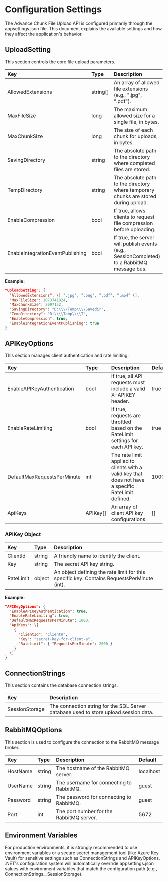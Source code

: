 # **Configuration Settings**

The Advance Chunk File Upload API is configured primarily through the appsettings.json file. This document explains the available settings and how they affect the application's behavior.

## **UploadSetting**

This section controls the core file upload parameters.

| Key | Type | Description | Default |
| :---- | :---- | :---- | :---- |
| AllowedExtensions | string\[\] | An array of allowed file extensions (e.g., ".jpg", ".pdf"). | N/A |
| MaxFileSize | long | The maximum allowed size for a single file, in bytes. | 1000000000 (1 GB) |
| MaxChunkSize | long | The size of each chunk for uploads, in bytes. | 2097152 (2 MB) |
| SavingDirectory | string | The absolute path to the directory where completed files are stored. | N/A |
| TempDirectory | string | The absolute path to the directory where temporary chunks are stored during upload. | N/A |
| EnableCompression | bool | If true, allows clients to request file compression before uploading. | true |
| EnableIntegrationEventPublishing | bool | If true, the server will publish events (e.g., SessionCompleted) to a RabbitMQ message bus. | true |

**Example:**
```json
"UploadSetting": {  
  "AllowedExtensions": \[ ".jpg", ".png", ".pdf", ".mp4" \],  
  "MaxFileSize": 1073741824,  
  "MaxChunkSize": 2097152,  
  "SavingDirectory": "D:\\\\Temp\\\\Savedir",  
  "TempDirectory": "D:\\\\Temp\\\\T",  
  "EnableCompression": true,  
  "EnableIntegrationEventPublishing": true  
}
```
## **APIKeyOptions**

This section manages client authentication and rate limiting.

| Key | Type | Description | Default |
| :---- | :---- | :---- | :---- |
| EnableAPIKeyAuthentication | bool | If true, all API requests must include a valid X-APIKEY header. | true |
| EnableRateLimiting | bool | If true, requests are throttled based on the RateLimit settings for each API key. | true |
| DefaultMaxRequestsPerMinute | int | The rate limit applied to clients with a valid key that does not have a specific RateLimit defined. | 1000 |
| ApiKeys | APIKey\[\] | An array of client API key configurations. | \[\] |

### **APIKey Object**

| Key | Type | Description |
| :---- | :---- | :---- |
| ClientId | string | A friendly name to identify the client. |
| Key | string | The secret API key string. |
| RateLimit | object | An object defining the rate limit for this specific key. Contains RequestsPerMinute (int). |

**Example:**
```json
"APIKeyOptions": {  
  "EnableAPIKeyAuthentication": true,  
  "EnableRateLimiting": true,  
  "DefaultMaxRequestsPerMinute": 1000,  
  "ApiKeys": \[  
    {  
      "ClientId": "ClientA",  
      "Key": "secret-key-for-client-a",  
      "RateLimit": { "RequestsPerMinute": 2000 }  
    }  
  \]  
}
```
## **ConnectionStrings**

This section contains the database connection strings.

| Key | Description |
| :---- | :---- |
| SessionStorage | The connection string for the SQL Server database used to store upload session data. |

## **RabbitMQOptions**

This section is used to configure the connection to the RabbitMQ message broker.

| Key | Type | Description | Default |
| :---- | :---- | :---- | :---- |
| HostName | string | The hostname of the RabbitMQ server. | localhost |
| UserName | string | The username for connecting to RabbitMQ. | guest |
| Password | string | The password for connecting to RabbitMQ. | guest |
| Port | int | The port number for the RabbitMQ server. | 5672 |

## **Environment Variables**

For production environments, it is strongly recommended to use environment variables or a secure secret management tool (like Azure Key Vault) for sensitive settings such as ConnectionStrings and APIKeyOptions. .NET's configuration system will automatically override appsettings.json values with environment variables that match the configuration path (e.g., ConnectionStrings\_\_SessionStorage).